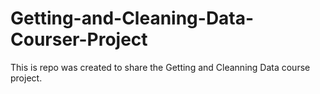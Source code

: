 # Getting-and-Cleaning-Data-Courser-Project
This is repo was created to share the Getting and Cleanning Data course project.
